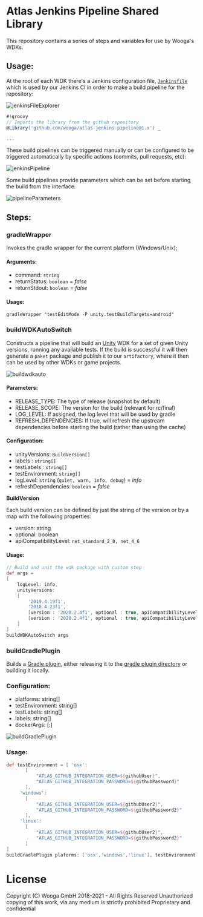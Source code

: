# Atlas Jenkins Pipeline Shared Library

This repository contains a series of steps and variables for use by Wooga's WDKs.

## Usage:

At the root of each WDK there's a Jenkins configuration file, [`Jenkinsfile`](https://www.jenkins.io/doc/book/pipeline/jenkinsfile/) which is used by our Jenkins CI in order to make a build pipeline for the repository:

![jenkinsFileExplorer](docs/assets/2021-03-25%2010_52_07-wdk-unity-AsyncAwait.png)

```groovy 
#!groovy
// Imports the library from the github repository
@Library('github.com/wooga/atlas-jenkins-pipeline@1.x') _

...
```

These build pipelines can be triggered manually or can be configured to be triggered automatically  by specific actions (commits, pull requests, etc):

![jenkinsPipeline](docs/assets/jenkins_pipeline_blue_ocean.png)

Some build pipelines provide parameters which can be set before starting the build from the interface:

![pipelineParameters](docs/assets/pipeline_parameters.png)

## Steps:

### gradleWrapper

Invokes the gradle wrapper for the current platform (Windows/Unix);

#### Arguments:

* command: `string`
* returnStatus: `boolean` = *false*
* returnStdout: `boolean` = *false*

#### Usage:

```
gradleWrapper "testEditMode -P unity.testBuildTargets=android"
```

### buildWDKAutoSwitch

Constructs a pipeline that will build an [Unity](https://unity.com/) WDK for a set of given Unity versions, running any available tests. If the build is successful it will then generate a `paket` package and publish it to our `artifactory`, where it then can be used by other WDKs or game projects.

![buildwdkauto](docs/assets/buildwdkautoswitch.png)

#### Parameters:

* RELEASE_TYPE: The type of release (snapshot by default)
* RELEASE_SCOPE: The version for the build (relevant for rc/final)
* LOG_LEVEL: If assigned, the log level that will be used by gradle
* REFRESH_DEPENDENCIES: If true, will refresh the upstream dependencies before starting the build (rather than using the cache)

#### Configuration:

* unityVersions: `BuildVersion[]`
* labels : `string[]`
* testLabels : `string[]`
* testEnvironment: `string[]`
* logLevel: `string` (`quiet, warn, info, debug`) = *info*
* refreshDependencies: `boolean` = *false*

**BuildVersion**

Each build version can be defined by just the string of the version or by a map with the following properties:

* version: string
* optional: boolean
* apiCompatibilityLevel: `net_standard_2_0, net_4_6`

#### Usage:

```groovy
// Build and unit the wdk package with custom step
def args = 
[
    logLevel: info,
    unityVersions: 
    [
        '2019.4.19f1', 
        '2018.4.23f1', 
        [version : '2020.2.4f1', optional : true, apiCompatibilityLevel : 'net_standard_2_0'], 
        [version : '2020.2.4f1', optional : true, apiCompatibilityLevel : 'net_4_6']
    ]
]
buildWDKAutoSwitch args

```

### buildGradlePlugin

Builds a [Gradle plugin](https://docs.gradle.org/current/userguide/plugins.html), either releasing it to the [gradle plugin directory](https://plugins.gradle.org/search?term=net.wooga.unity) or building it locally.

### Configuration:

* platforms: string[]
* testEnvironment: string[]
* testLabels: string[]
* labels: string[]
* dockerArgs: [:] 

![buildGradlePlugin](docs/assets/buildGradlePlugin.png)

### Usage:

```groovy
def testEnvironment = [ 'osx':
       [
           "ATLAS_GITHUB_INTEGRATION_USER=${githubUser}",
           "ATLAS_GITHUB_INTEGRATION_PASSWORD=${githubPassword}"
       ],
     'windows':
       [
           "ATLAS_GITHUB_INTEGRATION_USER=${githubUser2}",
           "ATLAS_GITHUB_INTEGRATION_PASSWORD=${githubPassword2}"
       ],
     'linux':
       [
           "ATLAS_GITHUB_INTEGRATION_USER=${githubUser2}",
           "ATLAS_GITHUB_INTEGRATION_PASSWORD=${githubPassword2}"
       ]
]
buildGradlePlugin plaforms: ['osx','windows','linux'], testEnvironment: testEnvironment
```

# License
Copyright (C) Wooga GmbH 2018-2021 - All Rights Reserved
Unauthorized copying of this work, via any medium is strictly prohibited
Proprietary and confidential

[Avatar]:https://www.gravatar.com/avatar/81d74fed81ded734379cb1b58db32b1e?d=robohash&f=y&s=80
